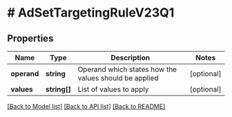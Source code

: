 # # AdSetTargetingRuleV23Q1

## Properties

Name | Type | Description | Notes
------------ | ------------- | ------------- | -------------
**operand** | **string** | Operand which states how the values should be applied | [optional]
**values** | **string[]** | List of values to apply | [optional]

[[Back to Model list]](../../README.md#models) [[Back to API list]](../../README.md#endpoints) [[Back to README]](../../README.md)
